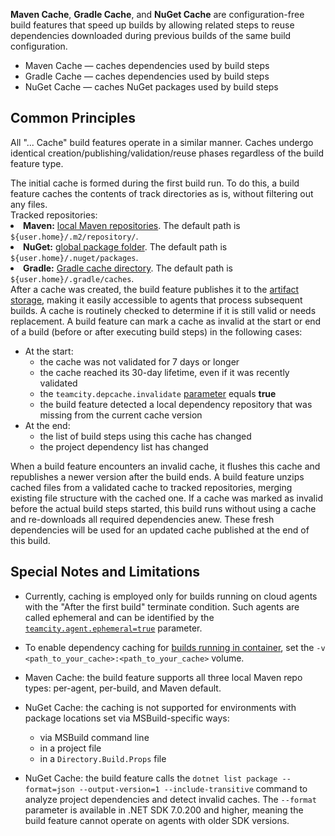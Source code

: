 [//]: # (title: Dependency Caches)


**Maven Cache**, **Gradle Cache**, and **NuGet Cache** are configuration-free build features that speed up builds by allowing related steps to reuse dependencies downloaded during previous builds of the same build configuration.

* Maven Cache — caches dependencies used by [](maven.md) build steps
* Gradle Cache — caches dependencies used by [](gradle.md) build steps
* NuGet Cache — caches NuGet packages used by [](net.md) build steps



## Common Principles

All "... Cache" build features operate in a similar manner. Caches undergo identical creation/publishing/validation/reuse phases regardless of the build feature type.


<deflist type="narrow">
    <def title="Caching">
        The initial cache is formed during the first build run. To do this, a build feature caches the contents of track directories as is, without filtering out any files.<br/>
        Tracked repositories:
        <list type="bullet">
            <li><b>Maven:</b> <a href="https://maven.apache.org/guides/introduction/introduction-to-repositories.html">local Maven repositories</a>. The default path is <code>${user.home}/.m2/repository/</code>.</li>
            <li><b>NuGet:</b> <a href="https://learn.microsoft.com/en-us/nuget/consume-packages/managing-the-global-packages-and-cache-folders">global package folder</a>. The default path is <code>${user.home}/.nuget/packages</code>.</li>
            <li><b>Gradle:</b> <a href="https://docs.gradle.org/current/userguide/dependency_resolution.html#sub:cache_copy">Gradle cache directory</a>. The default path is <code>${user.home}/.gradle/caches</code>.</li>
        </list>
    </def>
    <def title="Publishing">
        After a cache was created, the build feature publishes it to the <a href="configuring-artifacts-storage.md">artifact storage</a>, making it easily accessible to agents that process subsequent builds.
    </def>
    <def title="Validation">
        A cache is routinely checked to determine if it is still valid or needs replacement. A build feature can mark a cache as invalid at the start or end of a build (before or after executing build steps) in the following cases:
        <ul>
            <li>At the start:
                <ul>
                    <li>the cache was not validated for 7 days or longer</li>
                    <li>the cache reached its 30-day lifetime, even if it was recently validated</li>
                    <li>the <code>teamcity.depcache.invalidate</code> <a href="configuring-build-parameters.md">parameter</a> equals <b>true</b></li>
                    <li>the build feature detected a local dependency repository that was missing from the current cache version</li>
                </ul>
            </li>
            <li>At the end:
                <ul>
                    <li>the list of build steps using this cache has changed</li>
                    <li>the project dependency list has changed</li>
                </ul>
            </li>
        </ul>
        When a build feature encounters an invalid cache, it flushes this cache and republishes a newer version after the build ends.
    </def>
    <def title="Usage">
        A build feature unzips cached files from a validated cache to tracked repositories, merging existing file structure with the cached one. If a cache was marked as invalid before the actual build steps started, this build runs without using a cache and re-downloads all required dependencies anew. These fresh dependencies will be used for an updated cache published at the end of this build.
    </def>
</deflist>


## Special Notes and Limitations

* Currently, caching is employed only for builds running on cloud agents with the "After the first build" terminate condition. Such agents are called ephemeral and can be identified by the [`teamcity.agent.ephemeral=true`](predefined-build-parameters.md) parameter.

* To enable dependency caching for [builds running in container](container-wrapper.md), set the `-v <path_to_your_cache>:<path_to_your_cache>` volume.

* Maven Cache: the build feature supports all three local Maven repo types: per-agent, per-build, and Maven default.

* NuGet Cache: the caching is not supported for environments with package locations set via MSBuild-specific ways:

    * via MSBuild command line
    * in a project file
    * in a `Directory.Build.Props` file

* NuGet Cache: the build feature calls the `dotnet list package --format=json --output-version=1 --include-transitive` command to analyze project dependencies and detect invalid caches. The `--format` parameter is available in .NET SDK 7.0.200 and higher, meaning the build feature cannot operate on agents with older SDK versions.